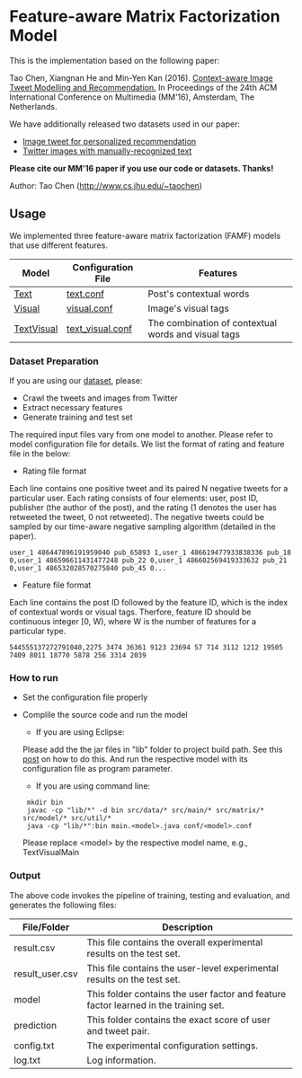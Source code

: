 # Feature-aware Matrix Factorization Model

This is the implementation based on the following paper:

Tao Chen, Xiangnan He and Min-Yen Kan (2016). [Context-aware Image Tweet Modelling and Recommendation.](https://www.comp.nus.edu.sg/~kanmy/papers/mm16.pdf) In Proceedings of the 24th ACM International Conference on Multimedia (MM'16), Amsterdam, The Netherlands.

We have additionally released two datasets used in our paper:
* [Image tweet for personalized recommendation](https://github.com/kite1988/famf/blob/master/data/README.MD#1-dataset-image-tweets-for-recommendation-123mb)
* [Twitter images with manually-recognized text](https://github.com/kite1988/famf/blob/master/data/README.MD#2-dataset-twitter-images-with-manually-recognized-text-60kb)


**Please cite our MM'16 paper if you use our code or datasets. Thanks!** 

Author: Tao Chen (http://www.cs.jhu.edu/~taochen)

## Usage

We implemented three feature-aware matrix factorization (FAMF) models that use different features.

Model | Configuration File | Features
------------ | ------------- | -------------
[Text](https://github.com/kite1988/famf/blob/master/src/main/TextMain.java) | [text.conf](https://github.com/kite1988/famf/blob/master/conf/text.conf) | Post's contextual words
[Visual](https://github.com/kite1988/famf/blob/master/src/main/VisualMain.java) | [visual.conf](https://github.com/kite1988/famf/blob/master/conf/visual.conf) | Image's visual tags
[TextVisual](https://github.com/kite1988/famf/blob/master/src/main/TextVisualMain.java) | [text_visual.conf](https://github.com/kite1988/famf/blob/master/conf/text_visual.conf) | The combination of contextual words and visual tags

### Dataset Preparation

If you are using our [dataset](https://github.com/kite1988/famf/blob/master/data/README.MD#1-dataset-image-tweets-for-recommendation-123mb), please:
* Crawl the tweets and images from Twitter
* Extract necessary features
* Generate training and test set

The required input files vary from one model to another. Please refer to model configuration file for details. We list the format of rating and feature file in the below:

* Rating file format

Each line contains one positive tweet and its paired N negative tweets for a particular user. Each rating consists of four elements: user, post ID, publisher (the author of the post), and the rating (1 denotes the user has retweeted the tweet, 0 not retweeted). The negative tweets could be sampled by our time-aware negative sampling algorithm (detailed in the paper).

```user_1 486447896191959040 pub_65893 1,user_1 486619477933838336 pub_18 0,user_1 486596611431477248 pub_22 0,user_1 486602569419333632 pub_21 0,user_1 486532028570275840 pub_45 0...```

* Feature file format

Each line contains the post ID followed by the feature ID, which is the index of contextual words or visual tags. Therfore, feature ID should be continuous integer [0, W), where W is the number of features for a particular type.

```544555137272791040,2275 3474 36361 9123 23694 57 714 3112 1212 19505 7409 8011 18770 5878 256 3314 2039```

### How to run

* Set the configuration file properly
* Complile the source code and run the model

  * If you are using Eclipse:

  Please add the the jar files in "lib" folder to project build path. See this [post](http://www.wikihow.com/Add-JARs-to-Project-Build-Paths-in-Eclipse-(Java)) on how to do this. And run the respective model with its configuration file as program parameter. 

  * If you are using command line:
  ``` 
   mkdir bin
   javac -cp "lib/*" -d bin src/data/* src/main/* src/matrix/* src/model/* src/util/*
   java -cp "lib/*":bin main.<model>.java conf/<model>.conf 
  ```
  Please replace \<model\> by the respective model name, e.g., TextVisualMain

### Output
The above code invokes the pipeline of training, testing and evaluation, and generates the following files:

File/Folder | Description
------------ | -------------
result.csv      | This file contains the overall experimental results on the test set.
result_user.csv | This file contains the user-level experimental results on the test set.
model           | This folder contains the user factor and feature factor learned in the training set.
prediction      | This folder contains the exact score of user and tweet pair.
config.txt      | The experimental configuration settings.
log.txt         | Log information.
   
